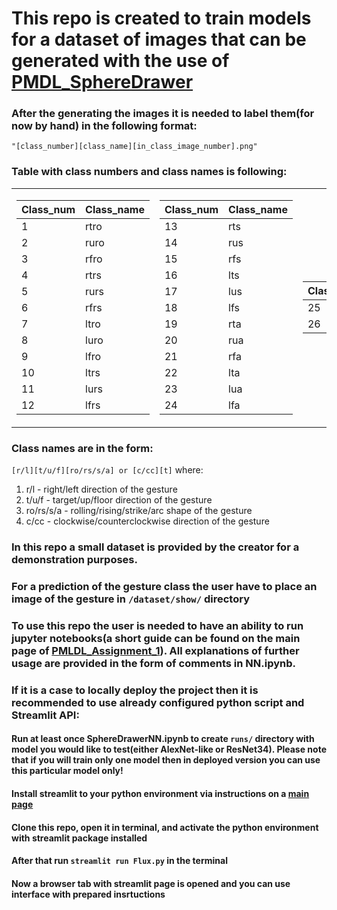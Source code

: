 # This repo is created to train models for a dataset of images that can be generated with the use of [PMDL_SphereDrawer](https://github.com/SanikoZmey/PMDL_SphereDrawer)
### After the generating the images it is needed to label them(for now by hand) in the following format: 
`"[class_number][class_name][in_class_image_number].png"`
### Table with class numbers and class names is following:

<table>
<tr><td>

| Class_num   |      Class_name      |
|-------------|----------------------|
|      1      |         rtro         |
|      2      |         ruro         |
|      3      |         rfro         |
|      4      |         rtrs         |
|      5      |         rurs         |
|      6      |         rfrs         |
|      7      |         ltro         |
|      8      |         luro         |
|      9      |         lfro         |
|      10     |         ltrs         |
|      11     |         lurs         |
|      12     |         lfrs         |

</td><td>

| Class_num   |      Class_name      |
|-------------|----------------------|
|      13      |         rts         |
|      14      |         rus         |
|      15      |         rfs         |
|      16      |         lts         |
|      17      |         lus         |
|      18      |         lfs         |
|      19      |         rta         |
|      20      |         rua         |
|      21      |         rfa         |
|      22      |         lta         |
|      23      |         lua         |
|      24      |         lfa         |

</td><td>

| Class_num   |      Class_name      |
|-------------|----------------------|
|      25     |         ct          |
|      26     |         cct         |

</td></tr> 
</table>

### Class names are in the form:
`[r/l][t/u/f][ro/rs/s/a] or [c/cc][t]` where:

1. r/l - right/left direction of the gesture
2. t/u/f - target/up/floor direction of the gesture
3. ro/rs/s/a - rolling/rising/strike/arc shape of the gesture
4. c/cc - clockwise/counterclockwise direction of the gesture

### In this repo a small dataset is provided by the creator for a demonstration purposes.
### For a prediction of the gesture class the user have to place an image of the gesture in `/dataset/show/` directory

### To use this repo the user is needed to have an ability to run jupyter notebooks(a short guide can be found on the main page of [PMLDL_Assignment_1](https://github.com/SanikoZmey/PMLDL_Assignment_1)). All explanations of further usage are provided in the form of comments in NN.ipynb.

### If it is a case to locally deploy the project then it is recommended to use already configured python script and Streamlit API:

#### Run at least once SphereDrawerNN.ipynb to create `runs/` directory with model you would like to test(either AlexNet-like or ResNet34). Please note that if you will train only one model then in deployed version you can use this particular model only!
#### Install streamlit to your python environment via instructions on a [main page](https://streamlit.io/)
#### Clone this repo, open it in terminal, and activate the python environment with streamlit package installed
#### After that run `streamlit run Flux.py` in the terminal
#### Now a browser tab with streamlit page is opened and you can use interface with prepared insrtuctions
